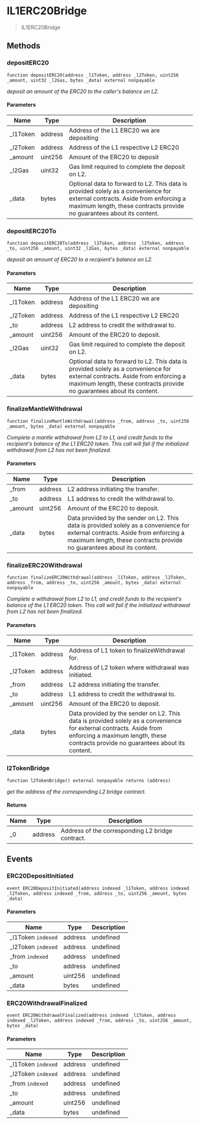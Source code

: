 # IL1ERC20Bridge



> IL1ERC20Bridge





## Methods

### depositERC20

```solidity
function depositERC20(address _l1Token, address _l2Token, uint256 _amount, uint32 _l2Gas, bytes _data) external nonpayable
```



*deposit an amount of the ERC20 to the caller&#39;s balance on L2.*

#### Parameters

| Name | Type | Description |
|---|---|---|
| _l1Token | address | Address of the L1 ERC20 we are depositing
| _l2Token | address | Address of the L1 respective L2 ERC20
| _amount | uint256 | Amount of the ERC20 to deposit
| _l2Gas | uint32 | Gas limit required to complete the deposit on L2.
| _data | bytes | Optional data to forward to L2. This data is provided        solely as a convenience for external contracts. Aside from enforcing a maximum        length, these contracts provide no guarantees about its content.

### depositERC20To

```solidity
function depositERC20To(address _l1Token, address _l2Token, address _to, uint256 _amount, uint32 _l2Gas, bytes _data) external nonpayable
```



*deposit an amount of ERC20 to a recipient&#39;s balance on L2.*

#### Parameters

| Name | Type | Description |
|---|---|---|
| _l1Token | address | Address of the L1 ERC20 we are depositing
| _l2Token | address | Address of the L1 respective L2 ERC20
| _to | address | L2 address to credit the withdrawal to.
| _amount | uint256 | Amount of the ERC20 to deposit.
| _l2Gas | uint32 | Gas limit required to complete the deposit on L2.
| _data | bytes | Optional data to forward to L2. This data is provided        solely as a convenience for external contracts. Aside from enforcing a maximum        length, these contracts provide no guarantees about its content.

### finalizeMantleWithdrawal

```solidity
function finalizeMantleWithdrawal(address _from, address _to, uint256 _amount, bytes _data) external nonpayable
```



*Complete a mantle withdrawal from L2 to L1, and credit funds to the recipient&#39;s balance of the L1 ERC20 token. This call will fail if the initialized withdrawal from L2 has not been finalized.*

#### Parameters

| Name | Type | Description |
|---|---|---|
| _from | address | L2 address initiating the transfer.
| _to | address | L1 address to credit the withdrawal to.
| _amount | uint256 | Amount of the ERC20 to deposit.
| _data | bytes | Data provided by the sender on L2. This data is provided   solely as a convenience for external contracts. Aside from enforcing a maximum   length, these contracts provide no guarantees about its content.

### finalizeERC20Withdrawal

```solidity
function finalizeERC20Withdrawal(address _l1Token, address _l2Token, address _from, address _to, uint256 _amount, bytes _data) external nonpayable
```



*Complete a withdrawal from L2 to L1, and credit funds to the recipient&#39;s balance of the L1 ERC20 token. This call will fail if the initialized withdrawal from L2 has not been finalized.*

#### Parameters

| Name | Type | Description |
|---|---|---|
| _l1Token | address | Address of L1 token to finalizeWithdrawal for.
| _l2Token | address | Address of L2 token where withdrawal was initiated.
| _from | address | L2 address initiating the transfer.
| _to | address | L1 address to credit the withdrawal to.
| _amount | uint256 | Amount of the ERC20 to deposit.
| _data | bytes | Data provided by the sender on L2. This data is provided   solely as a convenience for external contracts. Aside from enforcing a maximum   length, these contracts provide no guarantees about its content.

### l2TokenBridge

```solidity
function l2TokenBridge() external nonpayable returns (address)
```



*get the address of the corresponding L2 bridge contract.*


#### Returns

| Name | Type | Description |
|---|---|---|
| _0 | address | Address of the corresponding L2 bridge contract.



## Events

### ERC20DepositInitiated

```solidity
event ERC20DepositInitiated(address indexed _l1Token, address indexed _l2Token, address indexed _from, address _to, uint256 _amount, bytes _data)
```





#### Parameters

| Name | Type | Description |
|---|---|---|
| _l1Token `indexed` | address | undefined |
| _l2Token `indexed` | address | undefined |
| _from `indexed` | address | undefined |
| _to  | address | undefined |
| _amount  | uint256 | undefined |
| _data  | bytes | undefined |

### ERC20WithdrawalFinalized

```solidity
event ERC20WithdrawalFinalized(address indexed _l1Token, address indexed _l2Token, address indexed _from, address _to, uint256 _amount, bytes _data)
```





#### Parameters

| Name | Type | Description |
|---|---|---|
| _l1Token `indexed` | address | undefined |
| _l2Token `indexed` | address | undefined |
| _from `indexed` | address | undefined |
| _to  | address | undefined |
| _amount  | uint256 | undefined |
| _data  | bytes | undefined |



